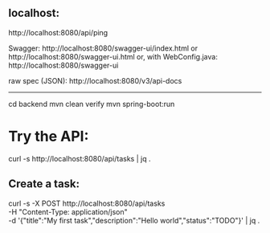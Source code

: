 localhost: 
----------

http://localhost:8080/api/ping

Swagger:
http://localhost:8080/swagger-ui/index.html
or
http://localhost:8080/swagger-ui.html
or, with WebConfig.java:
http://localhost:8080/swagger-ui


raw spec (JSON):
http://localhost:8080/v3/api-docs


---------
cd backend
mvn clean verify
mvn spring-boot:run

# Try the API:
curl -s http://localhost:8080/api/tasks | jq .

Create a task:
--------------
curl -s -X POST http://localhost:8080/api/tasks \
  -H "Content-Type: application/json" \
  -d '{"title":"My first task","description":"Hello world","status":"TODO"}' | jq .

